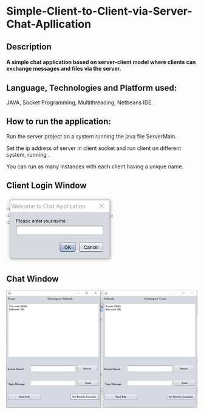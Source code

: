 # Simple-Client-to-Client-via-Server-Chat-Apllication

## Description
#### A simple chat application based on server-client model where clients can exchange messages and files via the server. 

## Language, Technologies and Platform used:

JAVA, Socket Programming, Multithreading, Netbeans IDE. 


## How to run the application:

Run the server project on a system running the java file ServerMain.

Set the ip address of server in client socket and run client on different system, running .

You can run as many instances with each client having a unique name.


## Client Login Window

![ClientLoginWindow](https://github.com/av7sharma/Client-to-Client-via-Server-Chat-Application/blob/master/ClientLogin.PNG)

## Chat Window

![ClientChatWindow](https://github.com/av7sharma/Client-to-Client-via-Server-Chat-Application/blob/master/ClientChat.PNG)
